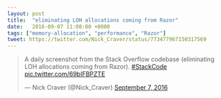 ```yaml
---
layout: post
title:  "eliminating LOH allocations coming from Razor"
date:   2016-09-07 11:08:00 +0000
tags: ["memory-allocation", "performance", "Razor"]
tweet: https://twitter.com/Nick_Craver/status/773477967150317569
---
```

<blockquote class="twitter-tweet" data-lang="en">
<p lang="en" dir="ltr">
A daily screenshot from the Stack Overflow codebase (eliminating LOH allocations coming from Razor). 
<a href="https://twitter.com/hashtag/StackCode?src=hash">#StackCode</a> 
<a href="https://t.co/69bIFBPZTE">pic.twitter.com/69bIFBPZTE</a></p>&mdash; Nick Craver (@Nick_Craver) 
<a href="https://twitter.com/Nick_Craver/status/773477967150317569">September 7, 2016</a></blockquote>
